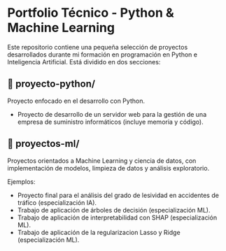 # Portfolio Técnico - Python & Machine Learning

Este repositorio contiene una pequeña selección de proyectos desarrollados durante mi formación en programación en Python e Inteligencia Artificial. Está dividido en dos secciones:

## 📂 proyecto-python/
Proyecto enfocado en el desarrollo con Python.
- Proyecto de desarrollo de un servidor web para la gestión de una empresa de suministro informáticos (incluye memoria y código).

## 📂 proyectos-ml/
Proyectos orientados a Machine Learning y ciencia de datos, con implementación de modelos, limpieza de datos y análisis exploratorio.

Ejemplos:
- Proyecto final para el análisis del grado de lesividad en accidentes de tráfico (especialización IA).
- Trabajo de aplicación de árboles de decisión (especialización ML).
- Trabajo de aplicación de interpretabilidad con SHAP (especialización ML).
- Trabajo de aplicación de la regularizacion Lasso y Ridge (especialización ML).
